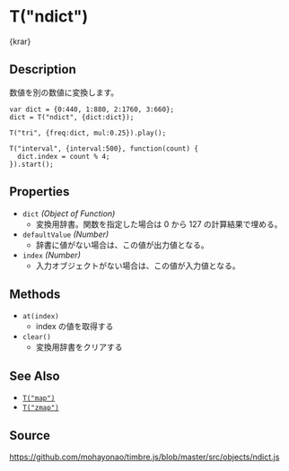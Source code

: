 T("ndict")
==========
{krar} 

## Description ##
数値を別の数値に変換します。

```timbre
var dict = {0:440, 1:880, 2:1760, 3:660};
dict = T("ndict", {dict:dict});

T("tri", {freq:dict, mul:0.25}).play();

T("interval", {interval:500}, function(count) {
  dict.index = count % 4;
}).start();
```

## Properties ##
- `dict` _(Object of Function)_
  - 変換用辞書。関数を指定した場合は 0 から 127 の計算結果で埋める。
- `defaultValue` _(Number)_
  - 辞書に値がない場合は、この値が出力値となる。
- `index` _(Number)_
  - 入力オブジェクトがない場合は、この値が入力値となる。

## Methods ##
- `at(index)`
  - index の値を取得する
- `clear()`
  - 変換用辞書をクリアする

## See Also ##
- [`T("map")`](./map.html)
- [`T("zmap")`](./zmap.html)

## Source ##
https://github.com/mohayonao/timbre.js/blob/master/src/objects/ndict.js
